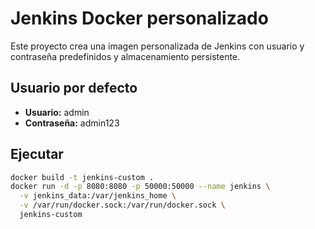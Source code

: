 # Jenkins Docker personalizado

Este proyecto crea una imagen personalizada de Jenkins con usuario y contraseña predefinidos y almacenamiento persistente.

## Usuario por defecto
- **Usuario:** admin
- **Contraseña:** admin123

## Ejecutar

```bash
docker build -t jenkins-custom .
docker run -d -p 8080:8080 -p 50000:50000 --name jenkins \
  -v jenkins_data:/var/jenkins_home \
  -v /var/run/docker.sock:/var/run/docker.sock \
  jenkins-custom
